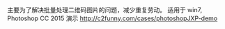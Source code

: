 主要为了解决批量处理二维码图片的问题，减少重复劳动。
适用于 win7, Photoshop CC 2015
演示 http://c2funny.com/cases/photoshopJXP-demo

